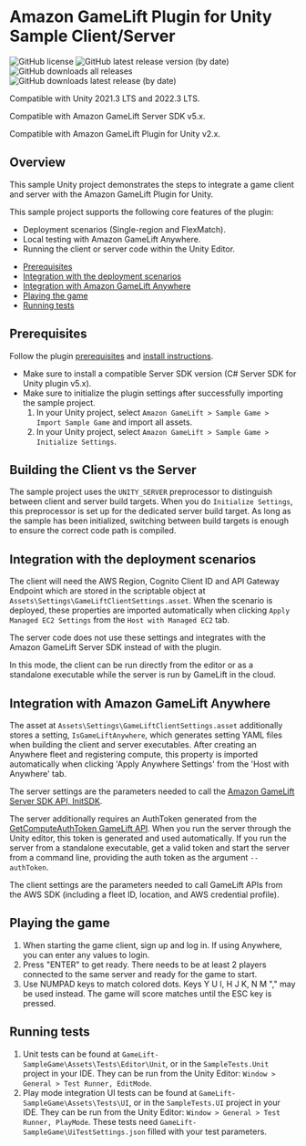 # Amazon GameLift Plugin for Unity Sample Client/Server

![GitHub license](https://img.shields.io/github/license/aws/amazon-gamelift-plugin-unity)
![GitHub latest release version (by date)](https://img.shields.io/github/v/release/aws/amazon-gamelift-plugin-unity)
![GitHub downloads all releases](https://img.shields.io/github/downloads/aws/amazon-gamelift-plugin-unity/total)
![GitHub downloads latest release (by date)](https://img.shields.io/github/downloads/aws/amazon-gamelift-plugin-unity/latest/total)

Compatible with Unity 2021.3 LTS and 2022.3 LTS.

Compatible with Amazon GameLift Server SDK v5.x.

Compatible with Amazon GameLift Plugin for Unity v2.x.

## Overview

This sample Unity project demonstrates the steps to integrate a game client and server with the Amazon GameLift Plugin for Unity.

This sample project supports the following core features of the plugin:
* Deployment scenarios (Single-region and FlexMatch).
* Local testing with Amazon GameLift Anywhere.
* Running the client or server code within the Unity Editor.

- [Prerequisites](#prerequisites)
- [Integration with the deployment scenarios](#integration-with-the-deployment-scenarios)
- [Integration with Amazon GameLift Anywhere](#integration-with-amazon-gamelift-anywhere)
- [Playing the game](#playing-the-game)
- [Running tests](#running-tests)

## Prerequisites

Follow the plugin [prerequisites](../../README.md#prerequisites) and [install instructions](../../README.md#install-the-plugin).
* Make sure to install a compatible Server SDK version (C# Server SDK for Unity plugin v5.x).
* Make sure to initialize the plugin settings after successfully importing the sample project.
    1. In your Unity project, select `Amazon GameLift > Sample Game > Import Sample Game` and import all assets.
    1. In your Unity project, select `Amazon GameLift > Sample Game > Initialize Settings`.

## Building the Client vs the Server

The sample project uses the `UNITY_SERVER` preprocessor to distinguish between client and server build targets. When you do `Initialize Settings`, this preprocessor is set up for the dedicated server build target. As long as the sample has been initialized, switching between build targets is enough to ensure the correct code path is compiled.

## Integration with the deployment scenarios

The client will need the AWS Region, Cognito Client ID and API Gateway Endpoint which are stored in the scriptable object at `Assets\Settings\GameLiftClientSettings.asset`. When the scenario is deployed, these properties are imported automatically when clicking `Apply Managed EC2 Settings` from the `Host with Managed EC2` tab.

The server code does not use these settings and integrates with the Amazon GameLift Server SDK instead of with the plugin.

In this mode, the client can be run directly from the editor or as a standalone executable while the server is run by GameLift in the cloud.

## Integration with Amazon GameLift Anywhere

The asset at `Assets\Settings\GameLiftClientSettings.asset` additionally stores a setting, `IsGameLiftAnywhere`, which generates setting YAML files when building the client and server executables. After creating an Anywhere fleet and registering compute, this property is imported automatically when clicking 'Apply Anywhere Settings' from the 'Host with Anywhere' tab.

The server settings are the parameters needed to call the [Amazon GameLift Server SDK API, InitSDK](https://docs.aws.amazon.com/gamelift/latest/developerguide/integration-server-sdk5-csharp-actions.html#integration-server-sdk5-csharp-initsdk-anywhere).

The server additionally requires an AuthToken generated from the [GetComputeAuthToken GameLift API](https://docs.aws.amazon.com/gamelift/latest/apireference/API_GetComputeAuthToken.html). When you run the server through the Unity editor, this token is generated and used automatically. If you run the server from a standalone executable, get a valid token and start the server from a command line, providing the auth token as the argument `--authToken`.

The client settings are the parameters needed to call GameLift APIs from the AWS SDK (including a fleet ID, location, and AWS credential profile).

## Playing the game

1. When starting the game client, sign up and log in. If using Anywhere, you can enter any values to login.
1. Press "ENTER" to get ready. There needs to be at least 2 players connected to the same server and ready for the game to start.
1. Use NUMPAD keys to match colored dots. Keys Y U I, H J K, N M "," may be used instead. The game will score matches until the ESC key is pressed.

## Running tests

1. Unit tests can be found at `GameLift-SampleGame\Assets\Tests\Editor\Unit`, or in the `SampleTests.Unit` project in your IDE. They can be run from the Unity Editor: `Window > General > Test Runner, EditMode`.
1. Play mode integration UI tests can be found at `GameLift-SampleGame\Assets\Tests\UI`, or in the `SampleTests.UI` project in your IDE. They can be run from the Unity Editor: `Window > General > Test Runner, PlayMode`. These tests need `GameLift-SampleGame\UiTestSettings.json` filled with your test parameters.

